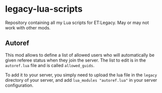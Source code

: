 # legacy-lua-scripts

Repository containing all my Lua scripts for ET:Legacy. May or may not work with other mods.

## Autoref

This mod allows to define a list of allowed users who will automatically be given referee status when they join the server.
The list to edit is in the `autoref.lua` file and is called `allowed_guids`.

To add it to your server, you simply need to upload the lua file in the `legacy` directory of your server, and add `lua_modules "autoref.lua"` in your server configuration.